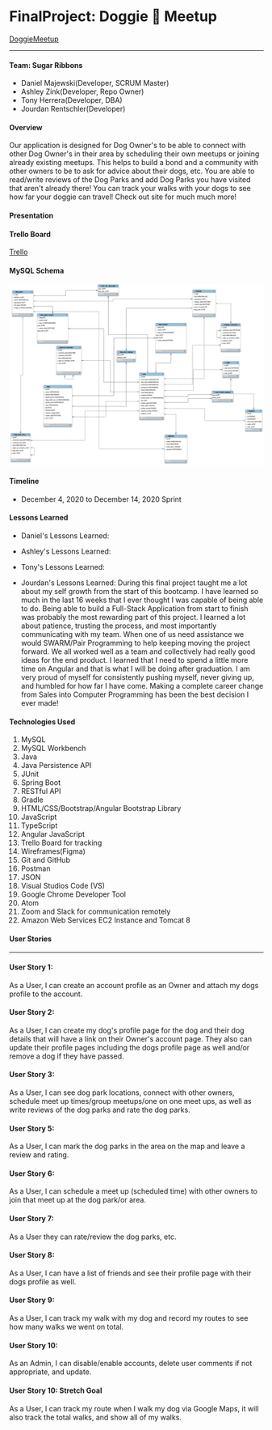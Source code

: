 # FinalProject: Doggie :paw_prints: Meetup

[DoggieMeetup](http://3.131.11.111:8080/DoggieMeetup/#/home)

__________________________________________________________
#### Team: Sugar Ribbons
* Daniel Majewski(Developer, SCRUM Master)
* Ashley Zink(Developer, Repo Owner)
* Tony Herrera(Developer, DBA)
* Jourdan Rentschler(Developer)

#### Overview
Our application is designed for Dog Owner's to be able to connect with other Dog Owner's in their area by scheduling their own meetups or joining already existing meetups. This helps to build a bond and a community with other owners to be to ask for advice about their dogs, etc. You are able to read/write reviews of the Dog Parks and add Dog Parks you have visited that aren't already there! You can track your walks with your dogs to see how far your doggie can travel! Check out site for much much more! 

#### Presentation

#### Trello Board
[Trello](https://trello.com/invite/b/bPVmplMP/647f6b5cd996f410a3066f02363e27ad/sugar-ribbons)

#### MySQL Schema
![alt text](https://raw.githubusercontent.com/ashleyzink/FinalProject/main/DB/dogdb.png "MySQL Schema")

#### Timeline
* December 4, 2020 to December 14, 2020 Sprint

#### Lessons Learned
* Daniel's Lessons Learned:



* Ashley's Lessons Learned:



* Tony's Lessons Learned:




* Jourdan's Lessons Learned:
During this final project taught me a lot about my self growth from the start of this bootcamp. I have learned so much in the last 16 weeks that I ever thought I was capable of being able to do. Being able to build a Full-Stack Application from start to finish was probably the most rewarding part of this project. I learned a lot about patience, trusting the process, and most importantly communicating with my team. When one of us need assistance we would SWARM/Pair Programming to help keeping moving the project forward. We all worked well as a team and collectively had really good ideas for the end product. I learned that I need to spend a little more time on Angular and that is what I will be doing after graduation. I am very proud of myself for consistently pushing  myself, never giving up, and humbled for how far I have come. Making a complete career change from Sales into Computer Programming has been the best decision I ever made!  




#### Technologies Used
1. MySQL
2. MySQL Workbench
3. Java
4. Java Persistence API
5. JUnit
6. Spring Boot
7. RESTful API
8. Gradle
9. HTML/CSS/Bootstrap/Angular Bootstrap Library
10. JavaScript
11. TypeScript
12. Angular JavaScript
13. Trello Board for tracking
14. Wireframes(Figma)
15. Git and GitHub
16. Postman
17. JSON
18. Visual Studios Code (VS)
19. Google Chrome Developer Tool
20. Atom
21. Zoom and Slack for communication remotely
22. Amazon Web Services EC2 Instance and Tomcat 8

#### User Stories
__________________________________________________________
#### User Story 1:
As a User,  I can create an account profile as an Owner and attach my dogs profile to the account.

#### User Story 2:
As a User, I can create my dog's profile page for the dog and their dog details that will have a link on their Owner's account page. They also can update their profile pages including the dogs profile page as well and/or remove a dog if they have passed.

#### User Story 3:
As a User, I  can see dog park locations, connect with other owners, schedule meet up times/group meetups/one on one meet ups, as well as write reviews of the dog parks and rate the dog parks.

#### User Story 5:
As a User, I can mark the dog parks in the area on the map and leave a review and rating.

#### User Story 6:
As a User, I can schedule a meet up (scheduled time) with other owners to join that meet up at the dog park/or area.

#### User Story 7:
As a User they can rate/review the dog parks, etc.

#### User Story 8:
As a User, I can have a list of friends and see their profile page with their dogs profile as well.

#### User Story 9:
As a User, I can track my walk with my dog and record my routes to see how many walks we went on total.

#### User Story 10:
As an Admin, I can disable/enable accounts, delete user comments if not appropriate, and update.

#### User Story 10: Stretch Goal
As a User, I can track my route when I walk my dog via Google Maps, it will also track the total walks, and show all of my walks.
